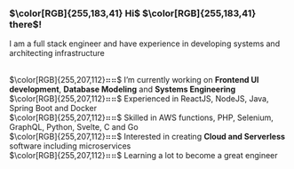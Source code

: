 ### $\color[RGB]{255,183,41} Hi$ $\color[RGB]{255,183,41} there$!

I am a full stack engineer and have experience in developing systems and architecting infrastructure


<br> $\color[RGB]{255,207,112}⠶⠶$  I’m currently working on **Frontend UI development**, **Database Modeling** and **Systems Engineering**
<br> $\color[RGB]{255,207,112}⠶⠶$  Experienced in ReactJS, NodeJS, Java, Spring Boot and Docker
<br> $\color[RGB]{255,207,112}⠶⠶$  Skilled in AWS functions, PHP, Selenium, GraphQL, Python, Svelte, C and Go
<br> $\color[RGB]{255,207,112}⠶⠶$  Interested in creating **Cloud and Serverless** software including microservices
<br> $\color[RGB]{255,207,112}⠶⠶$  Learning a lot to become a great engineer
